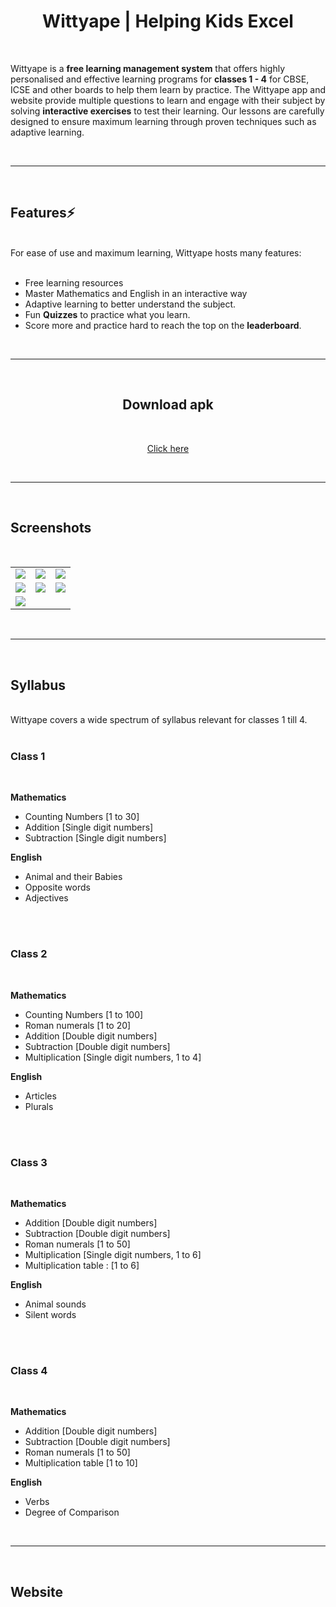 <div align="center">
        
# Wittyape | Helping Kids Excel

</div>

<div align="left">
<br>
  
Wittyape is a **free learning management system** that offers highly personalised and effective learning programs for **classes 1 - 4** for CBSE, ICSE and other boards to help them learn by practice. The Wittyape app and website provide multiple questions to learn and engage with their subject by solving **interactive exercises** to test their learning. Our lessons are carefully designed to ensure maximum learning through proven techniques such as adaptive learning.

<br>
<hr>
<br>

</div>

<div align="left">

## Features⚡️

<br>
For ease of use and maximum learning, Wittyape hosts many features:<br><br>

* Free learning resources
* Master Mathematics and English in an interactive way
* Adaptive learning to better understand the subject.
* Fun **Quizzes** to practice what you learn.
* Score more and practice hard to reach the top on the **leaderboard**.

<br>
<hr>
<br>

</div>
<div align="center">

## Download apk
<br>

[Click here](https://github.com/shashi-kant10/wittyape/raw/master/apk/Wittyape.apk)

<br>
<hr>
<br>

</div>
<div align="left">

## Screenshots
<br>

<table>
    <tr>
        <td><img src = "/screenshots/screenshot1.png" ></td>
        <td><img src = "/screenshots/screenshot2.png" ></td>
        <td><img src = "/screenshots/screenshot3.png" ></td>
    </tr>
    <tr>
        <td><img src = "/screenshots/screenshot4.png" ></td>
        <td><img src = "/screenshots/screenshot5.png" ></td>
        <td><img src = "/screenshots/screenshot6.png" ></td>
    </tr>
    <tr>
        <td><img src = "/screenshots/screenshot7.png" ></td>
    </tr>
</table>    

<br>
<hr>
<br>

## Syllabus
<br>
Wittyape covers a wide spectrum of syllabus relevant for classes 1 till 4.
<br>
<br>

### Class 1
<br>

**Mathematics**
* Counting Numbers [1 to 30]
* Addition [Single digit numbers]
* Subtraction [Single digit numbers]

**English**
* Animal and their Babies
* Opposite words
* Adjectives
<br>
<br>

### Class 2 
<br>

**Mathematics**
* Counting Numbers [1 to 100]
* Roman numerals [1 to 20]
* Addition [Double digit numbers]
* Subtraction [Double digit numbers]
* Multiplication [Single digit numbers, 1 to 4]

**English**
* Articles
* Plurals
<br>
<br>

### Class 3
<br>

**Mathematics**
* Addition [Double digit numbers]
* Subtraction [Double digit numbers]
* Roman numerals [1 to 50]
* Multiplication [Single digit numbers, 1 to 6]
* Multiplication table : [1 to 6]

**English** 
* Animal sounds
* Silent words
<br>
<Br>

### Class 4
<br>

**Mathematics**
* Addition [Double digit numbers]
* Subtraction [Double digit numbers]
* Roman numerals [1 to 50]
* Multiplication table [1 to 10]

**English** 
* Verbs
* Degree of Comparison

<br>
<hr>
<br>
</div>

## Website 
<br>

